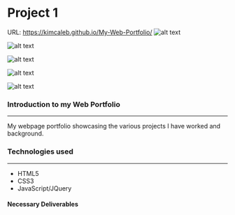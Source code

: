 # Project 1

URL: https://kimcaleb.github.io/My-Web-Portfolio/
![alt text](https://lh3.googleusercontent.com/jssu4vbdWl6hb5klnoBiiyrTbh4HV9gpxg2BB1h-QDpOuqA97Xq_BJnuOeL2lFJg9FLgqV1qVj05oOgxQInk7Lw6KLfbBxzuw2sb5zupOfHkgx7uffB-hRBMT3NZyrcP7btJWabwByzcVvPTWcF52K74y09vW7LSxYNAhgBwa-TFOgpiJZLzhMkkrDldkpege-7bkBJcC4LdBXu1dC_Wa8ZIiZbrhjCHGKtA_fLpZBc4AeLJFpK3OB6xXgEq2ZGxiNe2NuKFjnbcow0nIGE7OKbOir_Ff0XdF3kqBk7MNkU8uHj2eNVcIN2D5UGh5BI2NkVlOWTZ5iIIhCZVBfsECBaM_8MTLXKKgLtayDOAAs4GuR9m9UT1prpDKHub_IRLvlVmuwBPNSiWTsj-E55b4JqCxuaSVmwzuxrlIJfB_fApHdrDdKRUGIeWi7dkgSTTB754mpIy_Z4TkC7PAuQBZ0Zh5F7EHcfGxDT5oDLywpyXys89psvcOCaB_hWosthHMCSLbvJtd5y3fSJM-1tRlxBIWyrLaHMwV9Jek-fAf7_e8uDOinSSfcYTGSr6shH1mEpOK5MlEl6eELsSRv2VqyPOJWqtO6an0H073DrO8aGFnnQhlUg-t4ImtuDEO4gDGrqvkn8Me8579TLVcudfi3CQ=w1674-h904-no)

![alt text](https://lh3.googleusercontent.com/qodmrIHOOkKpBSPDifDbmxNGqepHaseOezm17n3t2Qdpxpv4v93heOnZl8XymiKbamsEEfoE22o1DzlltIgKxoPhxOC4KqNcvdd5kl8wP5RwEiNHA9e-4XicCfAZga-0j4pEj5VXRpNaaMM1aaKkVKh-1WGgvRxt0RKAVl9BjBrEkV3WxqJnj3dqiWZN503fRtuCH-CppVdjWSL-UURmSo4jp7xQys3gbWiXOXBjoraBGM3iBcsXpnt_bVPKkm-JCd6x_lnTHHAOBtBEB5vNWmAupGu1_odh81MtpO8USpg44lgagBKT6vHNiKe3TlxFh9wR7NZ3x7SSyOO4W4jvjOq5Of1CbRoIWHSOlt5lFKpKeKM45g3H4j-F-KP9Zar8VYIwt5dr4ZZDLMWvBdnDWWkk8jQ5IaDolRXw6l4YZxi1PGwti-3N5avE2kFojV4CtoJwfhLUBw_0Sm60JGZ6-9uBB0jj8z94Eq8sLzyTroUAFE-Y1Fm91tdipevbVg1bOn7X8GE8YJpv7r9vEEWEeMN8hU779Hop8C-rZRlOKv3P9_Q180VVZAVm19QDv89PxGmfpHX5aGFyhxLdRKF8-1yxFzba5f6tFFehd-YV6WGJu_oRmWS5l9fdRUQ5WFbqAs6yI3mynn9ptruGNZQExdDy=w1689-h904-no)

![alt text](https://lh3.googleusercontent.com/Ox2fO-K_aLwTTbhaM7iYMBr7giCgW4PRfF9cmZHQMFIIsHwZ2W8aVR_cGRWMIO36uP6jpTMF0mFOFutKAuMoFgp-cH43rY94e2bRY2OLRawZu6KDK3N1jfoKRB6vFn6yH7xRqacFYR0Mdo-T7sNmYpta9cBBUu3bohShFYmMnDfsWmgNvrLP_K9tRntZg98GL1RWkJcCkrcp55yP0zyKRK7lIBsFd-S0zQvLUwHkwvurnUibmag3NTrxkGFTJPSJA9dlHWfYfy7hgqLNb0uEYbTNqv69Omy3MnX1Imai3xDOCJebGrVwd6PjxifJ0Scg0o1lBTsYoXPrhApTy9miBK0j_YnOd2MjmgBYQDXYWuP1cZGCX3uE0KYxJ8zLWKjcifkSEkp6df2XbixtxEPYpXfeqsUWva-DT6eWrNmkuQkb3jjDLkdEuVOiapPGNtlGCmbDF4iLPunpz8coWBcMmo3a0ZLqAAVdbfUSdXe3pZnwDL-N6L2hcLOCDP2yQP1JOnpV2lNVTXr8G-r-PQavqWnO51uNMpW2oQzC6V1wmyAwIlvlvofwOOUqgNbQOYkE3JaHQgTGaRY7uv8RCbWNHliW39ObWbuXtEMNWXOEph9ojoJLxd4WKMBayWsuppVDKwOtYEv9B_l7rOOko2DVN4bl=w1670-h904-no)

![alt text](https://lh3.googleusercontent.com/D-uRcae_ZjWg1c-1OMINLobXUx7DqN6dhcC3k2muxnZREqe9-hGWfQPdqlGsTcdqJiLmMaD0Zc6PNEpoFY1Ecr58ORFPgiqpQm0HC4bKmil-oToiAvDEVuM4EFY0N2RdCNkYt7blltiCH5F_U2VPZBfg3jF1ZWlN7oqtDZlt3SGKj4DAgX7R80rch6z8x7RE7V6muG77O2VxNjlJs9pBjdBN1br_isXNh9AWMByN1fkHbJuFpgyGKe0aLQtOzB8K_yp_-Bw174IfSn6dLQWrzQJCpwJvtpLDP_oC-e-dm7uWH9Eg-gv9T2vfYWbalmqMlhkp7mM7BzwLCObI3lAdeftzrCjE_y3y9oQ3-FLXJLEaPucxfJUDCN2pLEJ0qaMTVCIFAnooIBEN5p80iNV5DwKeZX6V4YrleLKv1OSNRNIsnr7ixXBcODfxlIaoOhrux7xaZBsXN6tTm5qpnOZiTaPtkEEklevjoCekos-3sPV-lQrfAqsTBkOuTYoaRsIuRLRanhzNqGCVbIiXMBfApU_LGaVPYYAumVa3paDU207obco9NoynHfRGhMD7v-vwjM8jK0ZMRdTlGYiBQrWvHtoQjwxk-mVSBE4FnxwRPrVwpfZH-luwC0YCmjDKE1wODAicuxt7OfEYvYedc2a2iK5s=w1683-h904-no)

![alt text](https://lh3.googleusercontent.com/pPciVmdAANh6eV7ewZ84MjaMEl2SFbR0r6_pxYOXSQEf5qJcqNeIBejz3LTXDRLZX27Qpnp2HRcDwuwcFSZVEBzjv-kqLHm6XZkqshwr5kwOHJhrZw2cpDaphTSPi7jtTQ0_ZYgAIfgDd_iPxuFKXG9hudLAVbzzO8mU8f5ERywGCOLl4qY-K8rvjuApdpEnJrx_KYQYH0Y5f9t45nwUXMPpNomQ4wLUYkyboVkHNIz-eNXgyPoJ68ibXjoK9lGDmij_h4oxHVHNz8q1U6UoTb7lRdaVLfsKVNES8XJh7JpLGF2Jh5BM386UflUxmL5s4FpiRNq3POdPKJDC_4L3HJszXghMmUCnFqciZK_4Dz-eBEJlsHCuiNDABa0DlkOI5sj8dMBhaaxOySKMSPhsyZ7DZLPFYMVakRuumXO3q8BQRIgIzy0HwbQ8s1adLxAmJ9t2VnPud0hP4cY9s5R8uvo2Dew4ZwNW4PkMxuMb1B0wYr4XAoUh6Kpms-hiCuLZHaOXcbv8gq8_DV5B5eoSR8Kz_l584ILjZebJc-VIcuuIPlLgUhtesckiXXhyLRKNejUXqbGXsU7XhAkxYr_4sV2XgcPztscjvSODWc_wZHqs234DaQ59C14lSzwqbTFPRA5PRx5xCJmfJRt0ETH2sQDQ=w1684-h904-no)


### Introduction to my Web Portfolio
---
My webpage portfolio showcasing the various projects I have worked and background.



### Technologies used
---
- HTML5
- CSS3
- JavaScript/JQuery


#### Necessary Deliverables


